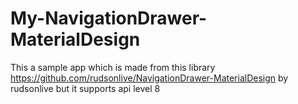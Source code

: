 # My-NavigationDrawer-MaterialDesign
This a sample app which is made from this library https://github.com/rudsonlive/NavigationDrawer-MaterialDesign by rudsonlive but it supports api level 8

